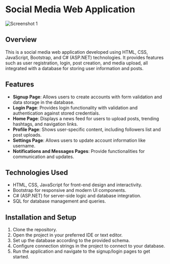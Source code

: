 # Social Media Web Application

![Screenshot 1](https://github.com/MaryamTanveer1/Vconnect_Webapp/blob/master/g.PNG)

## Overview

This is a social media web application developed using HTML, CSS, JavaScript, Bootstrap, and C# (ASP.NET) technologies. It provides features such as user registration, login, post creation, and media upload, all integrated with a database for storing user information and posts.

## Features

- **Signup Page**: Allows users to create accounts with form validation and data storage in the database.
- **Login Page**: Provides login functionality with validation and authentication against stored credentials.
- **Home Page**: Displays a news feed for users to upload posts, trending hashtags, and navigation links.
- **Profile Page**: Shows user-specific content, including followers list and post uploads.
- **Settings Page**: Allows users to update account information like username.
- **Notifications and Messages Pages**: Provide functionalities for communication and updates.

## Technologies Used

- HTML, CSS, JavaScript for front-end design and interactivity.
- Bootstrap for responsive and modern UI components.
- C# (ASP.NET) for server-side logic and database integration.
- SQL for database management and queries.

## Installation and Setup

1. Clone the repository.
2. Open the project in your preferred IDE or text editor.
3. Set up the database according to the provided schema.
4. Configure connection strings in the project to connect to your database.
5. Run the application and navigate to the signup/login pages to get started.
